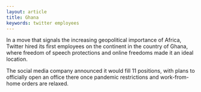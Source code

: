 ```yaml
---
layout: article
title: Ghana
keywords: twitter employees
---
```


In a move that signals the increasing geopolitical importance of Africa, Twitter hired its first employees on the continent in the country of Ghana, where freedom of speech protections and online freedoms made it an ideal location.

The social media company announced it would fill 11 positions, with plans to officially open an office there once pandemic restrictions and work-from-home orders are relaxed.
